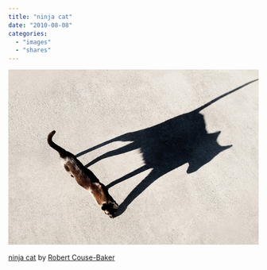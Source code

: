```yaml
---
title: "ninja cat"
date: "2010-08-08"
categories: 
  - "images"
  - "shares"
---
```


![](images/tumblr_l6qszfJEZC1qz4vrlo1_640.jpg)

[ninja cat](http://www.flickr.com/photos/29233640@N07/3696268211/) by [Robert Couse-Baker](http://flickr.com/photos/29233640@N07)
